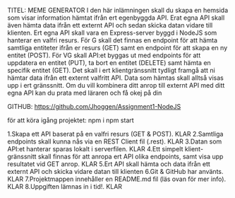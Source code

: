 TITEL: MEME GENERATOR
I den här inlämningen skall du skapa en hemsida som visar information hämtat ifrån ert egenbyggda API. Erat egna API skall även hämta data ifrån ett externt API och sedan skicka datan vidare till klienten. Ert egna API skall vara en Express-server byggd i NodeJS som hanterar en valfri resurs. För G skall det finnas en endpoint för att hämta samtliga entiteter ifrån er resurs (GET) samt en endpoint för att skapa en ny entitet (POST). För VG skall API:et byggas ut med endpoints för att uppdatera en entitet (PUT), ta bort en entitet (DELETE) samt hämta en specifik entitet (GET). Det skall i ert klientgränssnitt tydligt framgå att ni hämtar data ifrån ett externt valfritt API. Data som hämtas skall alltså visas upp i ert gränssnitt. Om du vill kombinera ditt anrop till externt API med ditt egna API kan du prata med läraren och få okej på din 

GITHUB: https://github.com/Jhoggen/Assignment1-NodeJS

för att köra igång projektet:
npm i 
npm start

1.Skapa ett API baserat på en valfri resurs (GET & POST). KLAR
2.Samtliga endpoints skall kunna nås via en REST Client fil (.rest). KLAR
3.Datan som API:et hanterar sparas lokalt i serverfilen. KLAR
4.Ett simpelt klient-gränssnitt skall finnas för att anropa ert API olika endpoints, samt visa upp resultatet vid GET anrop. KLAR
5.Ert API skall hämta och data ifrån ett externt API och skicka vidare datan till klienten 
6.Git & GitHub har använts. KLAR
7.Projektmappen innehåller en README.md fil (läs ovan för mer info). KLAR
8.Uppgiften lämnas in i tid!. KLAR